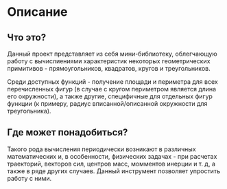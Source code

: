 # Описание
## Что это?
Данный проект представляет из себя мини-библиотеку,
облегчающую работу с вычислиениями характеристик некоторых
геометрических примитивов - прямоугольников, квадратов,
кругов и треугольников.

Среди доступных функций - получение площади и периметра
для всех перечисленных фигур (в случае с кругом периметром
является длина его окружности), а также другие, специфичные
для отдельных фигур функции (к примеру, радиус вписанной/описанной
окружности для треугольника).

## Где может понадобиться?
Такого рода вычисления периодически возникают в различных математических
и, в особенности, физических задачах - при расчетах траекторий,
векторов сил, центров масс, момментов инерции и т. д, а также в ряде
других случаев. Данный инструмент позволяет упростить работу с ними.